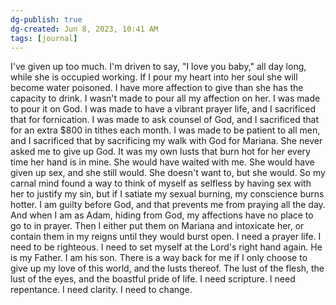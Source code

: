 ```yaml
---
dg-publish: true
dg-created: Jun 8, 2023, 10:41 AM
tags: [journal]
---
```


I've given up too much. I'm driven to say, "I love you baby," all day long, while she is occupied working. If I pour my heart into her soul she will become water poisoned. I have more affection to give than she has the capacity to drink. I wasn't made to pour all my affection on her. I was made to pour it on God. I was made to have a vibrant prayer life, and I sacrificed that for fornication. I was made to ask counsel of God, and I sacrificed that for an extra $800 in tithes each month. I was made to be patient to all men, and I sacrificed that by sacrificing my walk with God for Mariana. She never asked me to give up God. It was my own lusts that burn hot for her every time her hand is in mine. She would have waited with me. She would have given up sex, and she still would. She doesn't want to, but she would. So my carnal mind found a way to think of myself as selfless by having sex with her to justify my sin, but if I satiate my sexual burning, my conscience burns hotter. I am guilty before God, and that prevents me from praying all the day. And when I am as Adam, hiding from God, my affections have no place to go to in prayer. Then I either put them on Mariana and intoxicate her, or contain them in my reigns until they would burst open. I need a prayer life. I need to be righteous. I need to set myself at the Lord's right hand again. He is my Father. I am his son. There is a way back for me if I only choose to give up my love of this world, and the lusts thereof. The lust of the flesh, the lust of the eyes, and the boastful pride of life. I need scripture. I need repentance. I need clarity. I need to change.